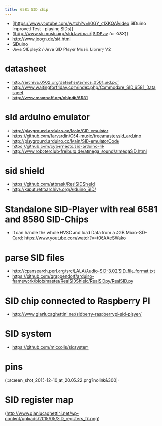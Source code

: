 ```yaml
---
title: 6581 SID chip
---
```

* [[https://www.youtube.com/watch?v=h0GY_o1XKQA|video SIDuino Improved Test - playing SIDs]]
* [[http://www.sidmusic.org/sidplay/mac/|SIDPlay for OSX]]
* http://www.joogn.de/sid.html
* SIDuino
* Java SIDplay2 / Java SID Player Music Library V2


# datasheet
* http://archive.6502.org/datasheets/mos_6581_sid.pdf
* http://www.waitingforfriday.com/index.php/Commodore_SID_6581_Datasheet
* http://www.msarnoff.org/chipdb/6581

# sid arduino emulator
* http://playground.arduino.cc/Main/SID-emulator
* https://github.com/farvardin/C64-music/tree/master/sid_arduino
* http://playground.arduino.cc/Main/SID-emulatorCode
* https://github.com/cybernesto/sid-arduino-lib
* http://www.roboterclub-freiburg.de/atmega_sound/atmegaSID.html

# sid shield
* https://github.com/atbrask/RealSIDShield
* http://kaput.retroarchive.org/Arduino_SID/

# Standalone SID-Player with real 6581 and 8580 SID-Chips
* It can handle the whole HVSC and load Data from a 4GB Micro-SD-Card: https://www.youtube.com/watch?v=t06AAeSWako

# parse SID files
* http://cpansearch.perl.org/src/LALA/Audio-SID-3.02/SID_file_format.txt
* https://github.com/grappendorf/arduino-framework/blob/master/RealSIDShield/RealSIDpy/RealSID.py

# SID chip connected to Raspberry PI
* http://www.gianlucaghettini.net/sidberry-raspberrypi-sid-player/

# SID system
* https://github.com/miccolis/sidsystem

# pins
(::screen_shot_2015-12-10_at_20.05.22.png?nolink&300|)
# SID register map
(http://www.gianlucaghettini.net/wp-content/uploads/2015/05/SID_registers_fit.png)
